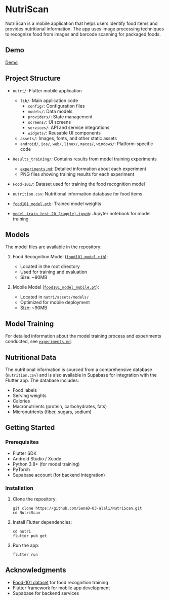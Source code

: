 # NutriScan

NutriScan is a mobile application that helps users identify food items and provides nutritional information. The app uses image processing techniques to recognize food from images and barcode scanning for packaged foods.

## Demo
[Demo](https://github.com/SanaD-03-alali/NutriScan/blob/main/demo.mp4)

## Project Structure

- `nutri/`: Flutter mobile application
  - `lib/`: Main application code
    - `config/`: Configuration files
    - `models/`: Data models
    - `providers/`: State management
    - `screens/`: UI screens
    - `services/`: API and service integrations
    - `widgets/`: Reusable UI components
  - `assets/`: Images, fonts, and other static assets
  - `android/`, `ios/`, `web/`, `linux/`, `macos/`, `windows/`: Platform-specific code

- `Results_training/`: Contains results from model training experiments
  - [`experiments.md`](Results_training/experiments.md): Detailed information about each experiment
  - PNG files showing training results for each experiment

- `Food-101/`: Dataset used for training the food recognition model
- `nutrition.csv`: Nutritional information database for food items
- [`food101_model.pth`](food101_model.pth): Trained model weights
- [`model_train_test_20_(kaggle).ipynb`](model_train_test_20_(kaggle).ipynb): Jupyter notebook for model training

## Models

The model files are available in the repository:

1. Food Recognition Model ([`food101_model.pth`](food101_model.pth)):
   - Located in the root directory
   - Used for training and evaluation
   - Size: ~90MB

2. Mobile Model ([`food101_model_mobile.pt`](nutri/assets/models/food101_model_mobile.pt)):
   - Located in `nutri/assets/models/`
   - Optimized for mobile deployment
   - Size: ~90MB

## Model Training

For detailed information about the model training process and experiments conducted, see [`experiments.md`](Results_training/experiments.md).

## Nutritional Data

The nutritional information is sourced from a comprehensive database (`nutrition.csv`) and is also available in Supabase for integration with the Flutter app. The database includes:

- Food labels
- Serving weights
- Calories
- Macronutrients (protein, carbohydrates, fats)
- Micronutrients (fiber, sugars, sodium)

## Getting Started

### Prerequisites

- Flutter SDK
- Android Studio / Xcode
- Python 3.8+ (for model training)
- PyTorch
- Supabase account (for backend integration)

### Installation

1. Clone the repository:
   ```
   git clone https://github.com/SanaD-03-alali/NutriScan.git
   cd NutriScan
   ```

2. Install Flutter dependencies:
   ```
   cd nutri
   flutter pub get
   ```

3. Run the app:
   ```
   flutter run
   ```

## Acknowledgments

- [Food-101 dataset](https://www.kaggle.com/datasets/kmader/food41) for food recognition training
- Flutter framework for mobile app development
- Supabase for backend services
